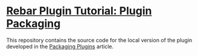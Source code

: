 # [Rebar Plugin Tutorial: Plugin Packaging](http://hyperthunk.githuh.com/rebar-plugin-tutorial/part-3-packaging-plugins/index.html)

This repository contains the source code for the local version of the plugin
developed in the [Packaging Plugins](http://hyperthunk.githuh.com/rebar-plugin-tutorial/part-3-packaging-plugins/index.html) article.
